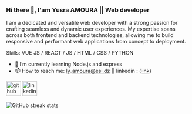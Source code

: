 ### Hi there 👋, I'am Yusra AMOURA || Web developer
I am a dedicated and versatile web developer with a strong passion for crafting seamless and dynamic user experiences. My expertise spans across both frontend and backend technologies, allowing me to build responsive and performant web applications from concept to deployment.

Skills: VUE JS / REACT / JS / HTML / CSS / PYTHON 

- 🌱 I’m currently learning Node.js and express 
- 📫 How to reach me: ly_amoura@esi.dz || linkedin :  ([link](https://www.linkedin.com/in/yusra-amoura-bb335720b/))  


[<img src='https://cdn.jsdelivr.net/npm/simple-icons@3.0.1/icons/github.svg' alt='github' height='40'>](https://github.com/arsuy.mr)  [<img src='https://cdn.jsdelivr.net/npm/simple-icons@3.0.1/icons/linkedin.svg' alt='linkedin' height='40'>](https://www.linkedin.com/in/https://www.linkedin.com/in/yusra-amoura-bb335720b//)  

![GitHub streak stats](https://streak-stats.demolab.com/?user=arsuy.mr)  

